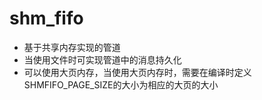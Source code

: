 # shm_fifo
* 基于共享内存实现的管道
* 当使用文件时可实现管道中的消息持久化
* 可以使用大页内存，当使用大页内存时，需要在编译时定义SHMFIFO_PAGE_SIZE的大小为相应的大页的大小
